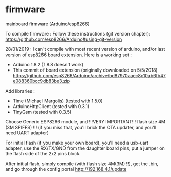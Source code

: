 # firmware
mainboard firmware (Arduino/esp8266)

To compile firmware :
Follow these instructions (git version chapter):
https://github.com/esp8266/Arduino#using-git-version

28/01/2019 : I can't compile with most recent version of arduino, and/or last version of esp8266 board extension.
Here is a working set :
* Arduino 1.8.2 (1.8.8 doesn't work)
* This commit of board extension (originally downloaded on 5/5/2018)
https://github.com/esp8266/Arduino/archive/bd87970aaec8c10ab6fb47e088360bcc9db83be3.zip

Add libraries : 
* Time (Michael Margolis) (tested with 1.5.0)
* ArduinoHttpClient (tested with 0.3.1)
* TinyGsm (tested with 0.3.5)


Choose Generic ESP8266 module, and !!!VERY IMPORTANT!!! flash size 4M (3M SPIFFS) !!!
(if you miss that, you'll brick the OTA updater, and you'll need UART adapter)

For initial flash (if you make your own board), you'll need a usb-uart adapter, use the RX/TX/GND from the daughter board pins, put a jumper on the flash side of the 2x2 pins block.

After initial flash, simply compile (with flash size 4M(3M) !!), get the .bin, and go through the config portal http://192.168.4.1/update

